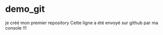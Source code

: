 demo_git
========

je créé mon premier repository
Cette ligne a été envoyé sur github par ma console !!!
